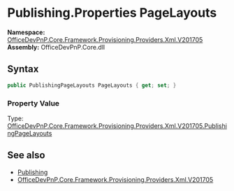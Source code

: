 # Publishing.Properties PageLayouts
  

**Namespace:** [OfficeDevPnP.Core.Framework.Provisioning.Providers.Xml.V201705](OfficeDevPnP.Core.Framework.Provisioning.Providers.Xml.V201705.md)  
**Assembly:** OfficeDevPnP.Core.dll  
## Syntax
```C#
public PublishingPageLayouts PageLayouts { get; set; }
```

### Property Value
Type: [OfficeDevPnP.Core.Framework.Provisioning.Providers.Xml.V201705.PublishingPageLayouts](OfficeDevPnP.Core.Framework.Provisioning.Providers.Xml.V201705.PublishingPageLayouts.md)  

## See also
- [Publishing](OfficeDevPnP.Core.Framework.Provisioning.Providers.Xml.V201705.Publishing.md) 
- [OfficeDevPnP.Core.Framework.Provisioning.Providers.Xml.V201705](OfficeDevPnP.Core.Framework.Provisioning.Providers.Xml.V201705.md) 
